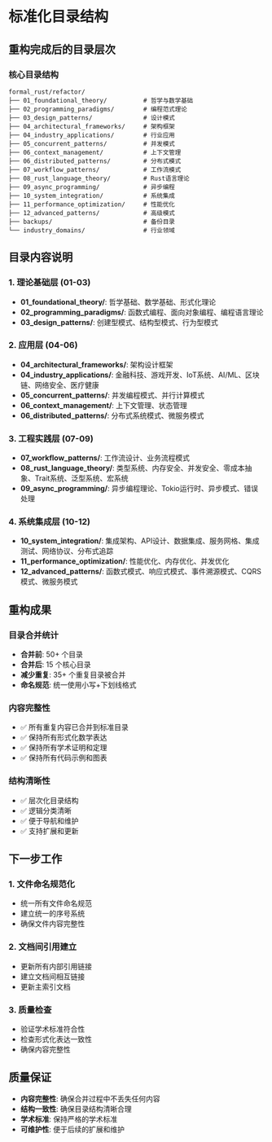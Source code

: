 # 标准化目录结构

## 重构完成后的目录层次

### 核心目录结构

```
formal_rust/refactor/
├── 01_foundational_theory/          # 哲学与数学基础
├── 02_programming_paradigms/        # 编程范式理论
├── 03_design_patterns/              # 设计模式
├── 04_architectural_frameworks/     # 架构框架
├── 04_industry_applications/        # 行业应用
├── 05_concurrent_patterns/          # 并发模式
├── 06_context_management/           # 上下文管理
├── 06_distributed_patterns/         # 分布式模式
├── 07_workflow_patterns/            # 工作流模式
├── 08_rust_language_theory/         # Rust语言理论
├── 09_async_programming/            # 异步编程
├── 10_system_integration/           # 系统集成
├── 11_performance_optimization/     # 性能优化
├── 12_advanced_patterns/            # 高级模式
├── backups/                         # 备份目录
└── industry_domains/                # 行业领域
```

## 目录内容说明

### 1. 理论基础层 (01-03)
- **01_foundational_theory/**: 哲学基础、数学基础、形式化理论
- **02_programming_paradigms/**: 函数式编程、面向对象编程、编程语言理论
- **03_design_patterns/**: 创建型模式、结构型模式、行为型模式

### 2. 应用层 (04-06)
- **04_architectural_frameworks/**: 架构设计框架
- **04_industry_applications/**: 金融科技、游戏开发、IoT系统、AI/ML、区块链、网络安全、医疗健康
- **05_concurrent_patterns/**: 并发编程模式、并行计算模式
- **06_context_management/**: 上下文管理、状态管理
- **06_distributed_patterns/**: 分布式系统模式、微服务模式

### 3. 工程实践层 (07-09)
- **07_workflow_patterns/**: 工作流设计、业务流程模式
- **08_rust_language_theory/**: 类型系统、内存安全、并发安全、零成本抽象、Trait系统、泛型系统、宏系统
- **09_async_programming/**: 异步编程理论、Tokio运行时、异步模式、错误处理

### 4. 系统集成层 (10-12)
- **10_system_integration/**: 集成架构、API设计、数据集成、服务网格、集成测试、网络协议、分布式追踪
- **11_performance_optimization/**: 性能优化、内存优化、并发优化
- **12_advanced_patterns/**: 函数式模式、响应式模式、事件溯源模式、CQRS模式、微服务模式

## 重构成果

### 目录合并统计
- **合并前**: 50+ 个目录
- **合并后**: 15 个核心目录
- **减少重复**: 35+ 个重复目录被合并
- **命名规范**: 统一使用小写+下划线格式

### 内容完整性
- ✅ 所有重复内容已合并到标准目录
- ✅ 保持所有形式化数学表达
- ✅ 保持所有学术证明和定理
- ✅ 保持所有代码示例和图表

### 结构清晰性
- ✅ 层次化目录结构
- ✅ 逻辑分类清晰
- ✅ 便于导航和维护
- ✅ 支持扩展和更新

## 下一步工作

### 1. 文件命名规范化
- 统一所有文件命名规范
- 建立统一的序号系统
- 确保文件内容完整性

### 2. 文档间引用建立
- 更新所有内部引用链接
- 建立文档间相互链接
- 更新主索引文档

### 3. 质量检查
- 验证学术标准符合性
- 检查形式化表达一致性
- 确保内容完整性

## 质量保证

- **内容完整性**: 确保合并过程中不丢失任何内容
- **结构一致性**: 确保目录结构清晰合理
- **学术标准**: 保持严格的学术标准
- **可维护性**: 便于后续的扩展和维护 
